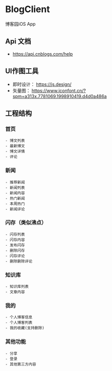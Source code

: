 # BlogClient
博客园iOS App

## Api 文档
- https://api.cnblogs.com/help

## UI作图工具
- 即时设计： https://js.design/
- 矢量图： https://www.iconfont.cn/?spm=a313x.7781069.1998910419.d4d0a486a

## 工程结构
### 首页
    - 博文列表
    - 最新博文
    - 博文详情
    - 评论
### 新闻
    - 推荐新闻
    - 新闻列表
    - 新闻内容
    - 热门新闻
    - 本周热门
    - 新闻评论
### 闪存（类似沸点）
    - 闪存列表 
    - 闪存内容
    - 发布闪存
    - 删除闪存
    - 闪存评论
    - 删除删除评论
    
### 知识库
    - 知识库列表
    - 文章内容
### 我的
    - 个人博客信息
    - 个人博客列表
    - 我的收藏(支持删除)

### 其他功能
    - 分享
    - 登录
    - 其他第三方内容
